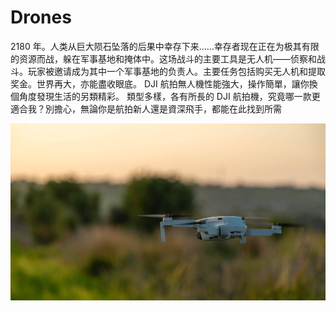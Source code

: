 # Drones

2180 年。人类从巨大陨石坠落的后果中幸存下来……幸存者现在正在为极其有限的资源而战，躲在军事基地和掩体中。这场战斗的主要工具是无人机——侦察和战斗。玩家被邀请成为其中一个军事基地的负责人。主要任务包括购买无人机和提取奖金。世界再大，亦能盡收眼底。 DJI 航拍無人機性能強大，操作簡單，讓你換個角度發現生活的另類精彩。 類型多樣，各有所長的 DJI 航拍機，究竟哪一款更適合我？別擔心，無論你是航拍新人還是資深飛手，都能在此找到所需

![-SEFZUUSxWOm74QkKw80M7_6dvG3c6bMB6wAHvb9YVA](-SEFZUUSxWOm74QkKw80M7_6dvG3c6bMB6wAHvb9YVA.jpg)
